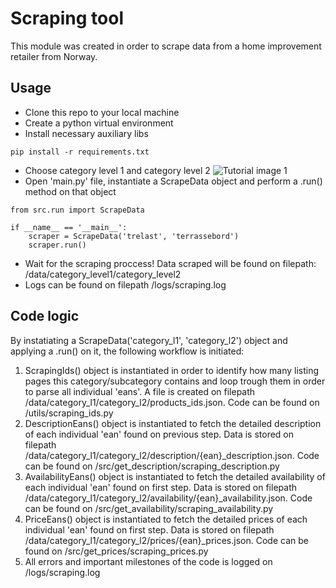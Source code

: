 # Scraping tool

This module was created in order to scrape data from a home improvement retailer from Norway.

## Usage

- Clone this repo to your local machine
- Create a python virtual environment
- Install necessary auxiliary libs 

```
pip install -r requirements.txt
```
- Choose category level 1 and category level 2
![Tutorial image 1](images/tuto_image.jpg)
- Open 'main.py' file, instantiate a ScrapeData object and perform a .run() method on that object
```
from src.run import ScrapeData

if __name__ == '__main__':
    scraper = ScrapeData('trelast', 'terrassebord')
    scraper.run()
```
- Wait for the scraping proccess! Data scraped will be found on filepath: /data/category_level1/category_level2
- Logs can be found on filepath /logs/scraping.log

## Code logic

By instatiating a ScrapeData('category_l1', 'category_l2') object and applying a .run() on it, the following workflow is initiated:

1. ScrapingIds() object is instantiated in order to identify how many listing pages this category/subcategory contains and loop trough them in order to parse all individual 'eans'. A file is created on filepath /data/category_l1/category_l2/products_ids.json. Code can be found on /utils/scraping_ids.py
2. DescriptionEans() object is instantiated to fetch the detailed description of each individual 'ean' found on previous step. Data is stored on filepath /data/category_l1/category_l2/description/{ean}_description.json. Code can be found on /src/get_description/scraping_description.py
3. AvailabilityEans() object is instantiated to fetch the detailed availability of each individual 'ean' found on first step. Data is stored on filepath /data/category_l1/category_l2/availability/{ean}_availability.json. Code can be found on /src/get_availability/scraping_availability.py
4. PriceEans() object is instantiated to fetch the detailed prices of each individual 'ean' found on first step. Data is stored on filepath /data/category_l1/category_l2/prices/{ean}_prices.json. Code can be found on /src/get_prices/scraping_prices.py
5. All errors and important milestones of the code is logged on /logs/scraping.log